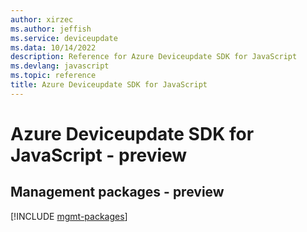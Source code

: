 ```yaml
---
author: xirzec
ms.author: jeffish
ms.service: deviceupdate
ms.data: 10/14/2022
description: Reference for Azure Deviceupdate SDK for JavaScript
ms.devlang: javascript
ms.topic: reference
title: Azure Deviceupdate SDK for JavaScript
---
```

# Azure Deviceupdate SDK for JavaScript - preview

## Management packages - preview
[!INCLUDE [mgmt-packages](deviceupdate-mgmt-index.md)]